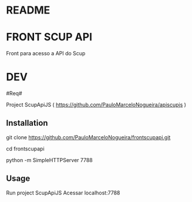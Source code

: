 # README #

# FRONT SCUP API #

Front para acesso a API do Scup


# DEV #

#Req#

Project ScupApiJS ( https://github.com/PauloMarceloNogueira/apiscupjs )

## Installation ##
git clone https://github.com/PauloMarceloNogueira/frontscupapi.git

cd frontscupapi

python -m SimpleHTTPServer 7788


## Usage ##
Run project ScupApiJS
Acessar localhost:7788
